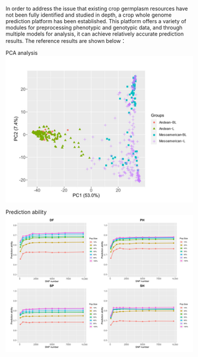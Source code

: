 In order to address the issue that existing crop germplasm resources have not been fully identified and studied in depth, a crop whole genome prediction platform has been established. 
This platform offers a variety of modules for preprocessing phenotypic and genotypic data, and through multiple models for analysis, it can achieve relatively accurate prediction results.
The reference results are shown below：

PCA analysis
![image](https://github.com/LeeTiger13/GS/blob/main/pca.png)

Prediction ability
![image](https://github.com/LeeTiger13/GS/blob/main/gs.png)

